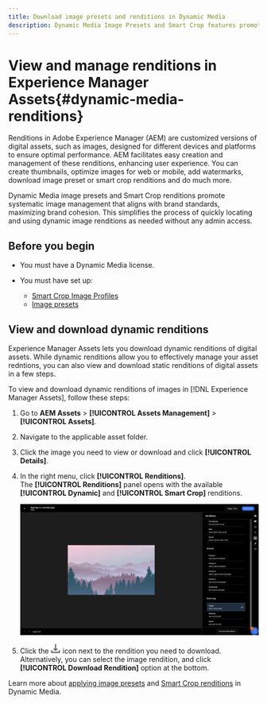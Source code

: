 ```yaml
---
title: Download image presets and renditions in Dynamic Media
description: Dynamic Media Image Presets and Smart Crop features promote efficient image management using dynamic image renditions.
---
```

# View and manage renditions in Experience Manager Assets{#dynamic-media-renditions}

Renditions in Adobe Experience Manager (AEM) are customized versions of digital assets, such as images, designed for different devices and platforms to ensure optimal performance. AEM facilitates easy creation and management of these renditions, enhancing user experience. You can create thumbnails, optimize images for web or mobile, add watermarks, download image preset or smart crop renditions and do much more.

Dynamic Media image presets and Smart Crop renditions promote systematic image management that aligns with brand standards, maximizing brand cohesion. This simplifies the process of quickly locating and using dynamic image renditions as needed without any admin access.

## Before you begin

* You must have a Dynamic Media license.

* You must have set up: 
    * [Smart Crop Image Profiles](/help/assets/dynamic-media/image-profiles.md#creating-image-profiles) 
    * [Image presets](/help/assets/dynamic-media/managing-image-presets.md)

## View and download dynamic renditions

Experience Manager Assets lets you download dynamic renditions of digital assets. While dynamic renditions allow you to effectively manage your asset redntions, you can also view and download static renditions of digital assets in a few steps.

To view and download dynamic renditions of images in [!DNL Experience Manager Assets], follow these steps:

1. Go to **AEM Assets** > **[!UICONTROL Assets Management]** > **[!UICONTROL Assets]**.

1. Navigate to the applicable asset folder.

1. Click the image you need to view or download and click **[!UICONTROL Details]**.

1. In the right menu, click **[!UICONTROL Renditions]**. <br> The **[!UICONTROL Renditions]** panel opens with the available **[!UICONTROL Dynamic]** and **[!UICONTROL Smart Crop]** renditions.

    ![dynamic renditions](assets\preset_smart_crop.png)

1. Click the ![download icon](assets/download-new-icon.png) icon next to the rendition you need to download. <br> Alternatively, you can select the image rendition, and click **[!UICONTROL Download Rendition]** option at the bottom.

Learn more about [applying image presets](/help/assets/dynamic-media/image-presets.md) and [Smart Crop renditions](/help/assets/dynamic-media/managing-image-presets.md) in Dynamic Media.

<!--Efficient brand management is crucial for organizations operating in diverse markets. However, it can be difficult to ensure brand integrity while managing images and their apt utilization. 
Dynamic Media image presets and Smart Crop renditions in the new Assets view effectively tackle these challenges. They promote systematic image management that aligns with brand standards, maximizing brand cohesion. This simplifies the process of quickly locating and using dynamic image renditions as needed without any admin access.
The existing images have dynamic renditions by default.
Image presets are applied to all images by default, while smart crop is based on the image profile assigned to a folder.-->
